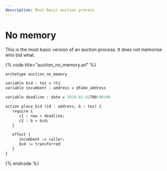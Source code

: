 ```yaml
---
description: Most basic auction process
---
```


# No memory

This is the most basic version of an auction process. It does not memorise who bid what.

{% code title="auction\_no\_memory.arl" %}
```ocaml
archetype auction_no_memory

variable bid : tez = 0tz
variable incumbent : address = @fake_address

variable deadline : date = 2019-01-01T00:00:00

action place_bid (id : address, b : tez) {
   require {
      c1 : now < deadline;
      c2 : b > bid;
   }

   effect {
      incumbent := caller;
      bid := transferred
   }
}

```
{% endcode %}


